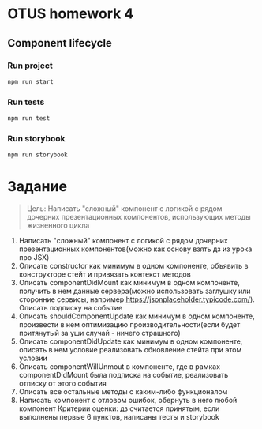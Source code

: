 # OTUS homework 4
## Component lifecycle

### Run project 
```sh
npm run start
```

### Run tests 
```sh
npm run test
```
### Run storybook 
```sh
npm run storybook
```

# Задание
> Цель: Написать "сложный" компонент с логикой с рядом дочерних презентационных компонентов, использующих методы жизненного цикла

1. Написать "сложный" компонент с логикой с рядом дочерних презентационных компонентов(можно как основу взять дз из урока про JSX) 
2. Описать constructor как минимум в одном компоненте, объявить в конструкторе стейт и привязать контекст методов
3. Описать componentDidMount как минимум в одном компоненте, получить в нем данные сервера(можно использовать заглушку или сторонние сервисы, например https://jsonplaceholder.typicode.com/). Описать подписку на событие
4. Описать shouldComponentUpdate как минимум в одном компоненте, произвести в нем оптимизацию производительности(если будет притянутый за уши случай - ничего страшного)
5. Описать componentDidUpdate как минимум в одном компоненте, описать в нем условие реализовать обновление стейта при этом условии
6. Описать componentWillUnmout в компоненте, где в рамках componentDidMount была подписка на событие, реализовать отписку от этого события
7. Описать все остальные методы с каким-либо функционалом
8. Написать компонент с отловом ошибок, обернуть в него любой компонент
Критерии оценки: дз считается принятым, если выполнены первые 6 пунктов, написаны тесты и storybook